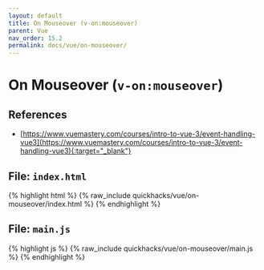 ```yaml
---
layout: default
title: On Mouseover (v-on:mouseover)
parent: Vue
nav_order: 15.2
permalink: docs/vue/on-mouseover/
---
```


# On Mouseover (`v-on:mouseover`)

## References

- [https://www.vuemastery.com/courses/intro-to-vue-3/event-handling-vue3](https://www.vuemastery.com/courses/intro-to-vue-3/event-handling-vue3){:target="_blank"}

## File: `index.html`

{% highlight html %}
{% raw_include quickhacks/vue/on-mouseover/index.html %}
{% endhighlight %}

## File: `main.js`

{% highlight js %}
{% raw_include quickhacks/vue/on-mouseover/main.js %}
{% endhighlight %}
